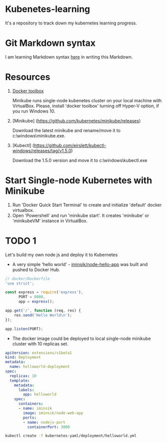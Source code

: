 # Kubenetes-learning
It's a repository to track down my kubernetes learning progress.

# Git Markdown syntax
I am learning Markdown syntax [here](https://github.com/adam-p/markdown-here/wiki/Markdown-Cheatsheet) in writing this Markdown.

# Resources
1. [Docker toolbox](https://www.docker.com/products/docker-toolbox)

   Minikube runs single-node kubenetes cluster on your local machine with VirtualBox. Please, install 'docker toolbox' turning off Hyper-V option, if you run Windows 10.

2. [Minikube] (https://github.com/kubernetes/minikube/releases)

   Download the latest minikube and rename/move it to c:\windows\minikube.exe.

3. [Kubectl] (https://github.com/eirslett/kubectl-windows/releases/tag/v1.5.0)

   Download the 1.5.0 version and move it to c:\windows\kubectl.exe

# Start Single-node Kubernetes with Minikube
1. Run 'Docker Quick Start Terminal' to create and initialize 'default' docker virtualbox.
2. Open 'Powershell' and run 'minikube start'. It creates 'minikube' or 'minikubeVM' instance in VirtualBox.

# TODO 1
Let's build my own node js and deploy it to Kubernetes
- A very simple 'hello world' - [iminsik/node-hello-app](https://hub.docker.com/r/iminsik/node-web-app/) was built and pushed to Docker Hub.

```javascript
// docker/Dockerfile
'use strict';

const express = require('express'),
      PORT = 8080,
      app = express();

app.get('/', function (req, res) {
	res.send('Hello World\n');
});

app.listen(PORT);
```

- The docker image could be deployed to local single-node minikube cluster with 10 replicas set.
```yml
apiVersion: extensions/v1beta1
kind: Deployment
metadata:
  name: helloworld-deployment
spec:
  replicas: 10 
  template:
    metadata:
      labels:
        app: helloworld
    spec:
      containers:
      - name: iminsik 
        image: iminsik/node-web-app 
        ports:
        - name: nodejs-port
          containerPort: 3000
```

```bash
kubectl create -f kubernetes-yaml/deployment/helloworld.yml
```
